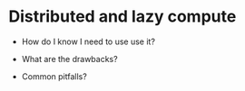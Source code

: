 # Distributed and lazy compute

-  How do I know I need to use use it?

- What are the drawbacks? 

- Common pitfalls?

